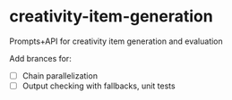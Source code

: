 # creativity-item-generation
 Prompts+API for creativity item generation and evaluation

Add brances for:

- [ ] Chain parallelization
- [ ] Output checking with fallbacks, unit tests
